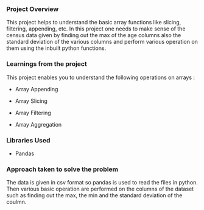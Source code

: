 ### Project Overview

 This project helps to understand the basic array functions like slicing, filtering, appending, etc. In this project one needs to make sense of the census data given by finding out the max of the age columns also the standard deviation of the various columns and perform various operation on them using the inbuilt python functions.


### Learnings from the project

 This project enables you to understand the following operations on arrays :

- Array Appending

- Array Slicing

- Array Filtering

- Array Aggregation
### Libraries Used

- Pandas 


### Approach taken to solve the problem

 The data is given in csv format so pandas is used to read the files in python. Then various basic operation are performed on the columns of the dataset such as finding out the max, the min and the standard deviation of the coulmn.


